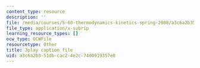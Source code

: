```yaml
---
content_type: resource
description: ''
file: /media/courses/5-60-thermodynamics-kinetics-spring-2008/a3c6a2b351dbcac24e2c74d0919357e0_e124JF_DHCQ.srt
file_type: application/x-subrip
learning_resource_types: []
ocw_type: OCWFile
resourcetype: Other
title: 3play caption file
uid: a3c6a2b3-51db-cac2-4e2c-74d0919357e0
---
```

